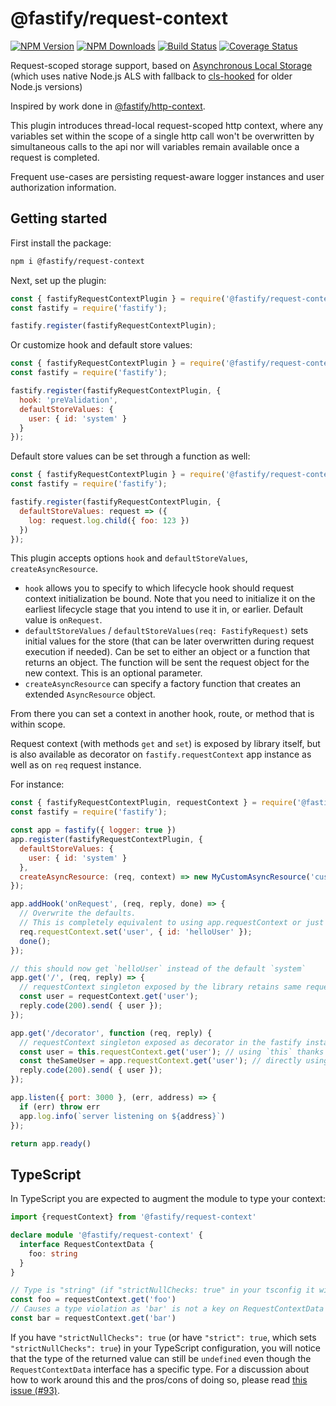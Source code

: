 # @fastify/request-context

[![NPM Version][npm-image]][npm-url]
[![NPM Downloads][downloads-image]][downloads-url]
[![Build Status](https://github.com/fastify/fastify-request-context/workflows/ci/badge.svg)](https://github.com/fastify/fastify-request-context/actions)
[![Coverage Status](https://coveralls.io/repos/fastify/fastify-request-context/badge.svg?branch=master)](https://coveralls.io/r/fastify/fastify-request-context?branch=master)

Request-scoped storage support, based on [Asynchronous Local Storage](https://github.com/kibertoad/asynchronous-local-storage) (which uses native Node.js ALS with fallback to [cls-hooked](https://github.com/Jeff-Lewis/cls-hooked) for older Node.js versions)

Inspired by work done in [@fastify/http-context](https://github.com/thorough-developer/fastify-http-context).

This plugin introduces thread-local request-scoped http context, where any variables set within the scope of a single http call won't be overwritten by simultaneous calls to the api
nor will variables remain available once a request is completed.

Frequent use-cases are persisting request-aware logger instances and user authorization information.

## Getting started

First install the package:

```bash
npm i @fastify/request-context
```

Next, set up the plugin:

```js
const { fastifyRequestContextPlugin } = require('@fastify/request-context')
const fastify = require('fastify');

fastify.register(fastifyRequestContextPlugin);
``` 

Or customize hook and default store values:

```js
const { fastifyRequestContextPlugin } = require('@fastify/request-context')
const fastify = require('fastify');

fastify.register(fastifyRequestContextPlugin, { 
  hook: 'preValidation',
  defaultStoreValues: {
    user: { id: 'system' } 
  }
});
``` 

Default store values can be set through a function as well:

```js
const { fastifyRequestContextPlugin } = require('@fastify/request-context')
const fastify = require('fastify');

fastify.register(fastifyRequestContextPlugin, {
  defaultStoreValues: request => ({
    log: request.log.child({ foo: 123 })
  })
});
```

This plugin accepts options `hook` and `defaultStoreValues`, `createAsyncResource`.

* `hook` allows you to specify to which lifecycle hook should request context initialization be bound. Note that you need to initialize it on the earliest lifecycle stage that you intend to use it in, or earlier. Default value is `onRequest`.
* `defaultStoreValues` / `defaultStoreValues(req: FastifyRequest)` sets initial values for the store (that can be later overwritten during request execution if needed). Can be set to either an object or a function that returns an object. The function will be sent the request object for the new context. This is an optional parameter.
* `createAsyncResource` can specify a factory function that creates an extended `AsyncResource` object.

From there you can set a context in another hook, route, or method that is within scope.

Request context (with methods `get` and `set`) is exposed by library itself, but is also available as decorator on `fastify.requestContext` app instance as well as on `req` request instance.

For instance:

```js
const { fastifyRequestContextPlugin, requestContext } = require('@fastify/request-context')
const fastify = require('fastify');

const app = fastify({ logger: true })
app.register(fastifyRequestContextPlugin, { 
  defaultStoreValues: {
    user: { id: 'system' } 
  },
  createAsyncResource: (req, context) => new MyCustomAsyncResource('custom-resource-type', req.id, context.user.id)
});

app.addHook('onRequest', (req, reply, done) => {
  // Overwrite the defaults.
  // This is completely equivalent to using app.requestContext or just requestContext 
  req.requestContext.set('user', { id: 'helloUser' });
  done();
});

// this should now get `helloUser` instead of the default `system`
app.get('/', (req, reply) => {
  // requestContext singleton exposed by the library retains same request-scoped values that were set using `req.requestContext`
  const user = requestContext.get('user');
  reply.code(200).send( { user });
});

app.get('/decorator', function (req, reply) {
  // requestContext singleton exposed as decorator in the fastify instance and can be retrieved:
  const user = this.requestContext.get('user'); // using `this` thanks to the handler function binding
  const theSameUser = app.requestContext.get('user'); // directly using the `app` instance
  reply.code(200).send( { user });
});

app.listen({ port: 3000 }, (err, address) => {
  if (err) throw err
  app.log.info(`server listening on ${address}`)
});

return app.ready()
```

## TypeScript

In TypeScript you are expected to augment the module to type your context:

```ts
import {requestContext} from '@fastify/request-context'

declare module '@fastify/request-context' {
  interface RequestContextData {
    foo: string
  }
}

// Type is "string" (if "strictNullChecks: true" in your tsconfig it will be "string | undefined")
const foo = requestContext.get('foo')
// Causes a type violation as 'bar' is not a key on RequestContextData
const bar = requestContext.get('bar')
```

If you have `"strictNullChecks": true` (or have `"strict": true`, which sets `"strictNullChecks": true`) in your TypeScript configuration, you will notice that the type of the returned value can still be `undefined` even though the `RequestContextData` interface has a specific type. For a discussion about how to work around this and the pros/cons of doing so, please read [this issue (#93)](https://github.com/fastify/fastify-request-context/issues/93).

[npm-image]: https://img.shields.io/npm/v/@fastify/request-context.svg
[npm-url]: https://npmjs.org/package/@fastify/request-context
[downloads-image]: https://img.shields.io/npm/dm/fastify-request-context.svg
[downloads-url]: https://npmjs.org/package/@fastify/request-context
